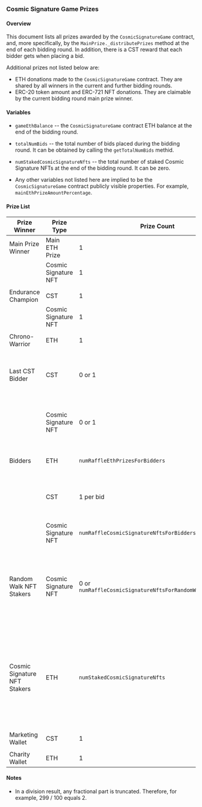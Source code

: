 ### Cosmic Signature Game Prizes

#### Overview

This document lists all prizes awarded by the `CosmicSignatureGame` contract, and, more specifically, by the `MainPrize._distributePrizes` method at the end of each bidding round. In addition, there is a CST reward that each bidder gets when placing a bid.

Additional prizes not listed below are:
- ETH donations made to the `CosmicSignatureGame` contract. They are shared by all winners in the current and further bidding rounds.
- ERC-20 token amount and ERC-721 NFT donations. They are claimable by the current bidding round main prize winner.

#### Variables

- `gameEthBalance` -- the `CosmicSignatureGame` contract ETH balance at the end of the bidding round.

- `totalNumBids` -- the total number of bids placed during the bidding round. It can be obtained by calling the `getTotalNumBids` methid.

- `numStakedCosmicSignatureNfts` -- the total number of staked Cosmic Signature NFTs at the end of the bidding round. It can be zero.

- Any other variables not listed here are implied to be the `CosmicSignatureGame` contract publicly visible properties. For example, `mainEthPrizeAmountPercentage`.

#### Prize List

| Prize Winner | Prize Type | Prize Count | Prize Amount | Notes |
|----------------|-------------|--------------|----------------|--------|
| Main Prize Winner | Main ETH Prize | 1 | `gameEthBalance * mainEthPrizeAmountPercentage / 100` |  |
|  | Cosmic Signature NFT | 1 | 1 |  |
|  |  |  |  |  |
| Endurance Champion | CST | 1 | `totalNumBids * cstPrizeAmountMultiplier` |  |
|  | Cosmic Signature NFT | 1 | 1 |  |
|  |  |  |  |  |
| Chrono-Warrior | ETH | 1 | `gameEthBalance * chronoWarriorEthPrizeAmountPercentage / 100` |  |
|  |  |  |  |  |
| Last CST Bidder | CST | 0 or 1 | `totalNumBids * cstPrizeAmountMultiplier` | If nobody placed a CST bid, nobody would get this prize. |
|  | Cosmic Signature NFT | 0 or 1 | 1 | If nobody placed a CST bid, nobody would get this prize. |
|  |  |  |  |  |
| Bidders | ETH | `numRaffleEthPrizesForBidders` | `gameEthBalance * raffleTotalEthPrizeAmountForBiddersPercentage / 100 / numRaffleEthPrizesForBidders` | Bids are picked randomly. |
|  | CST | 1 per bid | `cstRewardAmountForBidding` | On each bid, the bidder gets rewarded with CST. |
|  | Cosmic Signature NFT | `numRaffleCosmicSignatureNftsForBidders` | 1 | Bids are picked randomly. |
|  |  |  |  |  |
| Random Walk NFT Stakers | Cosmic Signature NFT | 0 or `numRaffleCosmicSignatureNftsForRandomWalkNftStakers` | 1 | Staked RW NFTs are picked randomly. If there are no staked RW NFTs, nobody would get this prize. |
|  |  |  |  |  |
| Cosmic Signature NFT Stakers | ETH | `numStakedCosmicSignatureNfts` | `gameEthBalance * cosmicSignatureNftStakingTotalEthRewardAmountPercentage / 100 / numStakedCosmicSignatureNfts` | The same amount is awarded per staked CS NFT.  If there are no staked CS NFTs, this prize would be transferred to Charity Wallet. |
|  |  |  |  |  |
| Marketing Wallet | CST | 1 | `marketingWalletCstContributionAmount` |  |
|  |  |  |  |  |
| Charity Wallet | ETH | 1 | `gameEthBalance * charityEthDonationAmountPercentage / 100` |  |

#### Notes

- In a division result, any fractional part is truncated. Therefore, for example, 299 / 100 equals 2.
